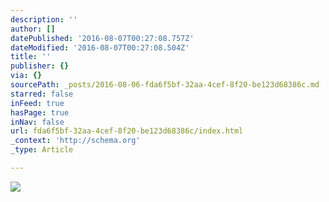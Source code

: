```yaml
---
description: ''
author: []
datePublished: '2016-08-07T00:27:08.757Z'
dateModified: '2016-08-07T00:27:08.504Z'
title: ''
publisher: {}
via: {}
sourcePath: _posts/2016-08-06-fda6f5bf-32aa-4cef-8f20-be123d68386c.md
starred: false
inFeed: true
hasPage: true
inNav: false
url: fda6f5bf-32aa-4cef-8f20-be123d68386c/index.html
_context: 'http://schema.org'
_type: Article

---
```

![](https://the-grid-user-content.s3-us-west-2.amazonaws.com/45d7caf6-bddb-4ca6-b319-f06806ac05a1.jpg)